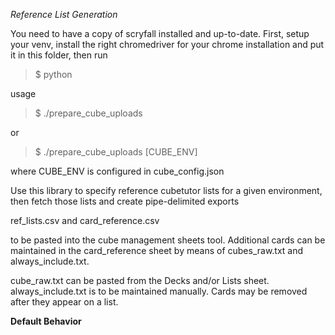 *Reference List Generation*

You need to have a copy of scryfall installed and up-to-date. First, setup your venv, install the right chromedriver for your chrome installation and put it in this folder, then run

>$ python 

usage

>$ ./prepare_cube_uploads

or

>$ ./prepare_cube_uploads [CUBE_ENV]

where CUBE_ENV is configured in cube_config.json

Use this library to specify reference cubetutor lists for a given environment,
then fetch those lists and create pipe-delimited exports

ref_lists.csv and card_reference.csv

to be pasted into the cube management sheets tool. Additional cards can be
maintained in the card_reference sheet by means of cubes_raw.txt and always_include.txt.

cube_raw.txt can be pasted from the Decks and/or Lists sheet.
always_include.txt is to be maintained manually. Cards may be removed after they appear on a list.

**Default Behavior**

